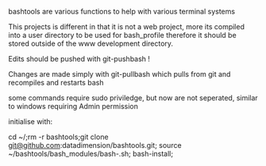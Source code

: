 bashtools are various functions to help with various terminal systems

This projects is different in that it is not a web project, more its compiled into a user directory to be used for bash_profile
therefore it should be stored outside of the www development directory.

Edits should be pushed with git-pushbash !

Changes are made simply with git-pullbash which pulls from git and recompiles and restarts bash

some commands require sudo priviledge, but now are not seperated, similar to windows requiring Admin permission

initialise with:

cd ~/;rm -r bashtools;git clone git@github.com:datadimension/bashtools.git;
source ~/bashtools/bash_modules/bash-.sh;
bash-install;


